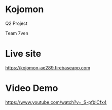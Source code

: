 # Kojomon
Q2 Project 

Team 7ven

# Live site 
https://kojomon-ae289.firebaseapp.com

# Video Demo 
https://www.youtube.com/watch?v=_S-pfblCfx4
